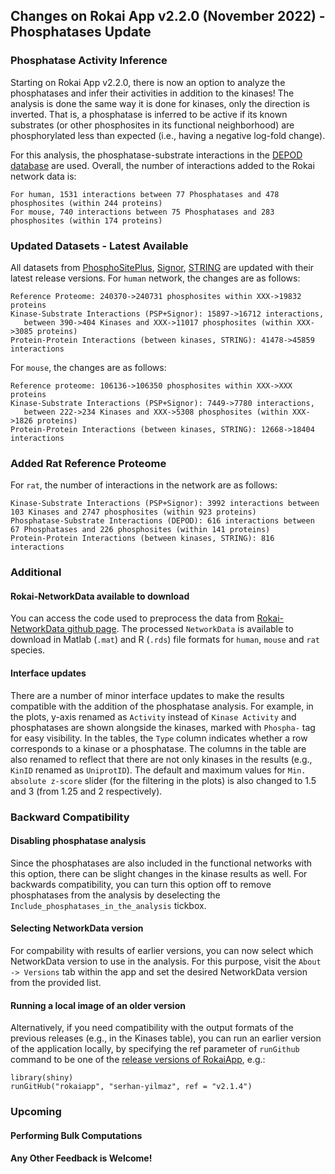 ## Changes on Rokai App v2.2.0 (November 2022) - Phosphatases Update

### Phosphatase Activity Inference

Starting on Rokai App v2.2.0, there is now an option to analyze the phosphatases and infer their activities in addition to the kinases! The analysis is done the same way it is done for kinases, only the direction is inverted. That is, a phosphatase is inferred to be active if its known substrates (or other phosphosites in its functional neighborhood) are phosphorylated less than expected (i.e., having a negative log-fold change). 

For this analysis, the phosphatase-substrate interactions in the [DEPOD database](http://depod.bioss.uni-freiburg.de/) are used. Overall, the number of interactions added to the Rokai network data is:
```
For human, 1531 interactions between 77 Phosphatases and 478 phosphosites (within 244 proteins)
For mouse, 740 interactions between 75 Phosphatases and 283 phosphosites (within 174 proteins)
```
### Updated Datasets - Latest Available
All datasets from [PhosphoSitePlus](https://www.phosphosite.org/), [Signor](https://signor.uniroma2.it/), [STRING](https://string-db.org/) are updated with their latest release versions. For ``human`` network, the changes are as follows:
```
Reference Proteome: 240370->240731 phosphosites within XXX->19832 proteins
Kinase-Substrate Interactions (PSP+Signor): 15897->16712 interactions, 
   between 390->404 Kinases and XXX->11017 phosphosites (within XXX->3085 proteins)
Protein-Protein Interactions (between kinases, STRING): 41478->45859 interactions
```
For ``mouse``, the changes are as follows:
```
Reference proteome: 106136->106350 phosphosites within XXX->XXX proteins
Kinase-Substrate Interactions (PSP+Signor): 7449->7780 interactions,
   between 222->234 Kinases and XXX->5308 phosphosites (within XXX->1826 proteins)
Protein-Protein Interactions (between kinases, STRING): 12668->18404 interactions
```

### Added Rat Reference Proteome

For ``rat``, the number of interactions in the network are as follows:
```
Kinase-Substrate Interactions (PSP+Signor): 3992 interactions between 103 Kinases and 2747 phosphosites (within 923 proteins)
Phosphatase-Substrate Interactions (DEPOD): 616 interactions between 67 Phosphatases and 226 phosphosites (within 141 proteins)
Protein-Protein Interactions (between kinases, STRING): 816 interactions
```

### Additional

#### Rokai-NetworkData available to download
You can access the code used to preprocess the data from [Rokai-NetworkData github page](https://github.com/serhan-yilmaz/Rokai-NetworkData). The processed ``NetworkData`` is available to download in Matlab (``.mat``) and R (``.rds``) file formats for ``human``, ``mouse`` and ``rat`` species. 

#### Interface updates
There are a number of minor interface updates to make the results compatible with the addition of the phosphatase analysis. For example, in the plots, y-axis renamed as `Activity` instead of `Kinase Activity` and phosphatases are shown alongside the kinases, marked with ``Phospha-`` tag for easy visibility. In the tables, the ``Type`` column indicates whether a row corresponds to a kinase or a phosphatase. The columns in the table are also renamed to reflect that there are not only kinases in the results (e.g., ``KinID`` renamed as ``UniprotID``). The default and maximum values for ``Min. absolute z-score`` slider (for the filtering in the plots) is also changed to 1.5 and 3 (from 1.25 and 2 respectively). 

### Backward Compatibility

#### Disabling phosphatase analysis
Since the phosphatases are also included in the functional networks with this option, there can be slight changes in the kinase results as well. For backwards compatibility, you can turn this option off to remove phosphatases from the analysis by deselecting the ``Include_phosphatases_in_the_analysis`` tickbox.

#### Selecting NetworkData version
For compability with results of earlier versions, you can now select which NetworkData version to use in the analysis. For this purpose, visit the ``About -> Versions`` tab within the app and set the desired NetworkData version from the provided list. 

#### Running a local image of an older version
Alternatively, if you need compatibility with the output formats of the previous releases (e.g., in the Kinases table), you can run an earlier version of the application locally, by specifying the ref parameter of ``runGithub`` command to be one of the [release versions of RokaiApp](https://github.com/serhan-yilmaz/RokaiApp/releases), e.g.:
```
library(shiny)
runGitHub("rokaiapp", "serhan-yilmaz", ref = "v2.1.4")
```

### Upcoming

#### Performing Bulk Computations

#### Any Other Feedback is Welcome!
